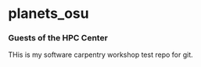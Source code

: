 # planets_osu

### Guests of the HPC Center

THis is my software carpentry workshop test repo for git. 
